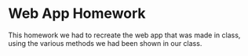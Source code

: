 # Web App Homework

This homework we had to recreate the web app that was made in class, using the various methods we had been shown in our class.
